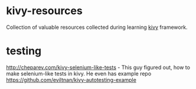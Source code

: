 # kivy-resources
Collection of valuable resources collected during learning [kivy](https://kivy.org/#home) framework.

# testing
http://cheparev.com/kivy-selenium-like-tests - This guy figured out, how to make selenium-like tests in kivy. He even has example repo https://github.com/eviltnan/kivy-autotesting-example
